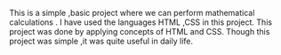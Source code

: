 This is a simple ,basic project where we can perform mathematical calculations . I have used the languages HTML ,CSS in this project. This project was done by applying concepts of HTML and CSS. Though this project was simple ,it was quite useful in daily life.
